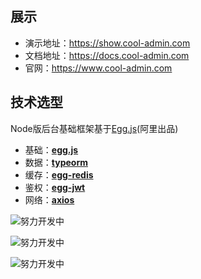 ## 展示
* 演示地址：https://show.cool-admin.com
* 文档地址：https://docs.cool-admin.com
* 官网：https://www.cool-admin.com
## 技术选型
Node版后台基础框架基于[Egg.js](https://eggjs.org/zh-cn/)(阿里出品)
* 基础：**[egg.js](https://eggjs.org/zh-cn/)**
* 数据：**[typeorm](https://typeorm.io)**
* 缓存：**[egg-redis](https://www.npmjs.com/package/egg-redis)** 
* 鉴权：**[egg-jwt](https://www.npmjs.com/package/egg-jwt)** 
* 网络：**[axios](https://www.npmjs.com/package/axios)** 


![努力开发中](https://cool-admin.com/img/work1.png)

![努力开发中](https://cool-admin.com/img/work2.png)

![努力开发中](https://cool-admin.com/img/work3.png)
 
